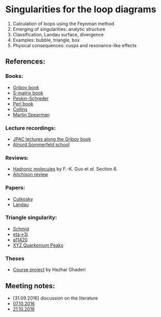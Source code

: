 # Singularities for the loop diagrams

1. Calculation of loops using the Feynman method
2. Emerging of singularities: analytic structure
3. Classification, Landau surface, divergence
4. Examples: bubble, triangle, box
5. Physical consequences: cusps and resonance-like effects

## References:
### Books:
 * [Gribov book](http://inspirehep.net/record/833953)
 * [S-matrix book](http://inspirehep.net/record/1517084)
 * [Peskin-Schreder](https://physics.weber.edu/schroeder/qftbook.html)
 * [Perl book](https://books.google.de/books/about/High_energy_hadron_physics.html?id=gtDvAAAAMAAJ&redir_esc=y)
 * [Collins](https://www.cambridge.org/core/books/an-introduction-to-regge-theory-and-high-energy-physics/E628F1657888F248E6BF236283350588)
 * [Martin Spearman](https://books.google.de/books/about/Elementary_particle_theory.html?id=sxAzAAAAMAAJ&redir_esc=y)

### Lecture recordings:
 * [JPAC lectures along the Gribov book](http://www.indiana.edu/~jpac/Gribov.html)
 * [Alnord Sommerfeld school](http://www.indiana.edu/~jpac/Gribov.html)

### Reviews:
 * [Hadronic molecules](http://inspirehep.net/record/1597424) by F.-K. Guo et _al_. Section 6.
 * [Aitchison review](http://inspirehep.net/record/1382351)

### Papers:
 * [Cutkosky](http://inspirehep.net/record/9133?ln=en)
 * [Landau](http://inspirehep.net/record/4561?ln=en)

### Triangle singularity:
 * [Schmid](https://inspirehep.net/record/1474944)
 * [eta->3i](http://inspirehep.net/record/924378?ln=ru)
 * [a11420](http://inspirehep.net/record/1341619)
 * [XYZ Quarkonium Peaks](http://inspirehep.net/record/1337782?ln=ru)

### Theses
 * [Course project](http://www.diva-portal.org/smash/get/diva2:678167/FULLTEXT01.pdf) by Hazhar Ghaderi

## Meeting notes:
* [31.09.2016] discussion on the literature
* [07.10.2016](meeting1.md)
* [21.10.2016](meeting2.md)
